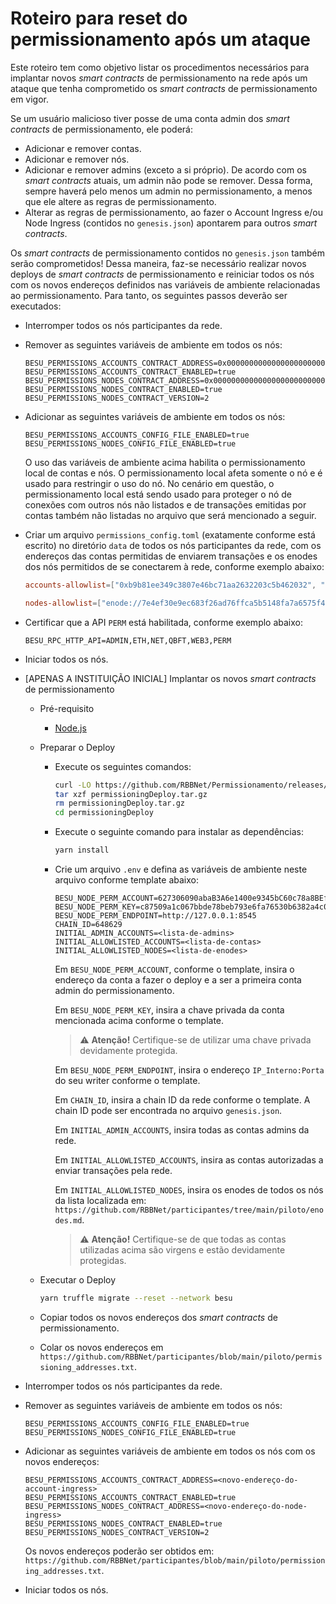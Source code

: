
# Roteiro para reset do permissionamento após um ataque

Este roteiro tem como objetivo listar os procedimentos necessários para implantar novos *smart contracts* de permissionamento na rede após um ataque que tenha comprometido os *smart contracts* de permissionamento em vigor.

Se um usuário malicioso tiver posse de uma conta admin dos *smart contracts* de permissionamento, ele poderá:

- Adicionar e remover contas.
- Adicionar e remover nós.
- Adicionar e remover admins (exceto a si próprio). De acordo com os *smart contracts* atuais, um admin não pode se remover. Dessa forma, sempre haverá pelo menos um admin no permissionamento, a menos que ele altere as regras de permissionamento.
- Alterar as regras de permissionamento, ao fazer o Account Ingress e/ou Node Ingress (contidos no `genesis.json`) apontarem para outros *smart contracts*.

Os *smart contracts* de permissionamento contidos no `genesis.json` também serão comprometidos! Dessa maneira, faz-se necessário realizar novos deploys de *smart contracts* de permissionamento e reiniciar todos os nós com os novos endereços definidos nas variáveis de ambiente relacionadas ao permissionamento. Para tanto, os seguintes passos deverão ser executados:

- Interromper todos os nós participantes da rede.
- Remover as seguintes variáveis de ambiente em todos os nós:

  ```.env
  BESU_PERMISSIONS_ACCOUNTS_CONTRACT_ADDRESS=0x0000000000000000000000000000000000008888
  BESU_PERMISSIONS_ACCOUNTS_CONTRACT_ENABLED=true
  BESU_PERMISSIONS_NODES_CONTRACT_ADDRESS=0x0000000000000000000000000000000000009999
  BESU_PERMISSIONS_NODES_CONTRACT_ENABLED=true
  BESU_PERMISSIONS_NODES_CONTRACT_VERSION=2
  ```

- Adicionar as seguintes variáveis de ambiente em todos os nós:

  ```.env
  BESU_PERMISSIONS_ACCOUNTS_CONFIG_FILE_ENABLED=true
  BESU_PERMISSIONS_NODES_CONFIG_FILE_ENABLED=true
  ```
  
  O uso das variáveis de ambiente acima habilita o permissionamento local de contas e nós. O permissionamento local afeta somente o nó e é usado para restringir o uso do nó. No cenário em questão, o permissionamento local está sendo usado para proteger o nó de conexões com outros nós não listados e de transações emitidas por contas também não listadas no arquivo que será mencionado a seguir.

- Criar um arquivo `permissions_config.toml` (exatamente conforme está escrito) no diretório `data` de todos os nós participantes da rede, com os endereços das contas permitidas de enviarem transações e os enodes dos nós permitidos de se conectarem à rede, conforme exemplo abaixo:

  ```toml
  accounts-allowlist=["0xb9b81ee349c3807e46bc71aa2632203c5b462032", "0xb9b81ee349c3807e46bc71aa2632203c5b462034"]

  nodes-allowlist=["enode://7e4ef30e9ec683f26ad76ffca5b5148fa7a6575f4cfad4eb0f52f9c3d8335f4a9b6f9e66fcc73ef95ed7a2a52784d4f372e7750ac8ae0b544309a5b391a23dd7@127.0.0.1:30303","enode://2feb33b3c6c4a8f77d84a5ce44954e83e5f163e7a65f7f7a7fec499ceb0ddd76a46ef635408c513d64c076470eac86b7f2c8ae4fcd112cb28ce82c0d64ec2c94@127.0.0.1:30304","enode://7b61d5ee4b44335873e6912cb5dd3e3877c860ba21417c9b9ef1f7e500a82213737d4b269046d0669fb2299a234ca03443f25fe5f706b693b3669e5c92478ade@127.0.0.1:30305"]
  ```

- Certificar que a API `PERM` está habilitada, conforme exemplo abaixo:

  ```.env
  BESU_RPC_HTTP_API=ADMIN,ETH,NET,QBFT,WEB3,PERM
  ```

- Iniciar todos os nós.

- [APENAS A INSTITUIÇÃO INICIAL] Implantar os novos *smart contracts* de permissionamento

  - Pré-requisito

    - [Node.js](https://nodejs.org/en/download/)

  - Preparar o Deploy

    - Execute os seguintes comandos:

      ```bash
      curl -LO https://github.com/RBBNet/Permissionamento/releases/download/0.1/permissioningDeploy.tar.gz
      tar xzf permissioningDeploy.tar.gz
      rm permissioningDeploy.tar.gz
      cd permissioningDeploy
      
      ```

    - Execute o seguinte comando para instalar as dependências:

      ```bash
      yarn install
      
      ```

    - Crie um arquivo `.env` e defina as variáveis de ambiente neste arquivo conforme template abaixo:

      ```.env
      BESU_NODE_PERM_ACCOUNT=627306090abaB3A6e1400e9345bC60c78a8BEf57
      BESU_NODE_PERM_KEY=c87509a1c067bbde78beb793e6fa76530b6382a4c0241e5e4a9ec0a0f44dc0d3
      BESU_NODE_PERM_ENDPOINT=http://127.0.0.1:8545
      CHAIN_ID=648629
      INITIAL_ADMIN_ACCOUNTS=<lista-de-admins>
      INITIAL_ALLOWLISTED_ACCOUNTS=<lista-de-contas>
      INITIAL_ALLOWLISTED_NODES=<lista-de-enodes>
      ```

      Em `BESU_NODE_PERM_ACCOUNT`, conforme o template, insira o endereço da conta a fazer o deploy e a ser a primeira conta admin do permissionamento.

      Em `BESU_NODE_PERM_KEY`, insira a chave privada da conta mencionada acima conforme o template.
      > ⚠️ **Atenção!** Certifique-se de utilizar uma chave privada devidamente protegida.

      Em `BESU_NODE_PERM_ENDPOINT`, insira o endereço `IP_Interno:Porta` do seu writer conforme o template.

      Em `CHAIN_ID`, insira a chain ID da rede conforme o template. A chain ID pode ser encontrada no arquivo `genesis.json`.

      Em `INITIAL_ADMIN_ACCOUNTS`, insira todas as contas admins da rede.

      Em `INITIAL_ALLOWLISTED_ACCOUNTS`, insira as contas autorizadas a enviar transações pela rede.

      Em `INITIAL_ALLOWLISTED_NODES`, insira os enodes de todos os nós da lista localizada em: `https://github.com/RBBNet/participantes/tree/main/piloto/enodes.md`.

      > ⚠️ **Atenção!** Certifique-se de que todas as contas utilizadas acima são virgens e estão devidamente protegidas.

  - Executar o Deploy

    ```bash
    yarn truffle migrate --reset --network besu
    
    ```

  - Copiar todos os novos endereços dos *smart contracts* de permissionamento.
  - Colar os novos endereços em `https://github.com/RBBNet/participantes/blob/main/piloto/permissioning_addresses.txt`.

- Interromper todos os nós participantes da rede.

- Remover as seguintes variáveis de ambiente em todos os nós:

  ```.env
  BESU_PERMISSIONS_ACCOUNTS_CONFIG_FILE_ENABLED=true
  BESU_PERMISSIONS_NODES_CONFIG_FILE_ENABLED=true
  ```

- Adicionar as seguintes variáveis de ambiente em todos os nós com os novos endereços:

  ```.env
  BESU_PERMISSIONS_ACCOUNTS_CONTRACT_ADDRESS=<novo-endereço-do-account-ingress>
  BESU_PERMISSIONS_ACCOUNTS_CONTRACT_ENABLED=true
  BESU_PERMISSIONS_NODES_CONTRACT_ADDRESS=<novo-endereço-do-node-ingress>
  BESU_PERMISSIONS_NODES_CONTRACT_ENABLED=true
  BESU_PERMISSIONS_NODES_CONTRACT_VERSION=2
  ```

  Os novos endereços poderão ser obtidos em: `https://github.com/RBBNet/participantes/blob/main/piloto/permissioning_addresses.txt`.

- Iniciar todos os nós.
